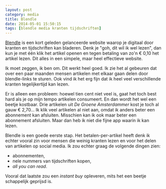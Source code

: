 ```yaml
---
layout: post
category: media
title: Blendle
date: 2014-05-01 15:50:15
tags: [blendle media kranten tijdschriften]
---
```


[Blendle][1] is een kort geleden gelanceerde website waarop je digitaal door
kranten en tijdschriften kan bladeren. Denk je "goh, dit wil ik wel lezen", dan
kun je met één klik het artikel openen en tegen betaling van zo'n € 0,10 het
artikel lezen. Dit alles in een simpele, maar heel effectieve website.

Ik moet zeggen, ik ben om. Dit werkt heel goed. Ik zie het al gebeuren dat over
een paar maanden mensen artikelen met elkaar gaan delen door blendle-links te sturen.
Ook vind ik het erg fijn dat ik heel veel verschillende kranten tegelijkertijd kan
lezen.

Er is alleen een probleem: hoewel tien cent niet veel is, gaat het toch best
hard als je op mijn tempo artikelen consumeert. En dan wordt het wel een beetje
kostbaar. Drie artikelen uit *De Groene Amsterdammer* kost je toch al gauw
€ 2,70... Ik klik veel artikelen al niet aan, omdat ik anders beter een
abonnement kan afsluiten. Misschien kan ik ook maar beter een abonnement
afsluiten. Maar dan heb ik niet die fijne app waarin ik kan lezen.

Blendle is een goede eerste stap. Het betalen-per-artikel heeft denk ik echter vooral
zin voor mensen die weinig kranten lezen en voor het delen van artikelen op social
media. Ik zou echter graag de volgende dingen zien:

* abonnementen,
* nele nummers van tijdschriften kopen,
* *all you can read*.

Vooral dat laatste zou een *instant buy* opleveren, mits het een beetje schappelijk
geprijsd is.


[1]: http//blendle.nl
